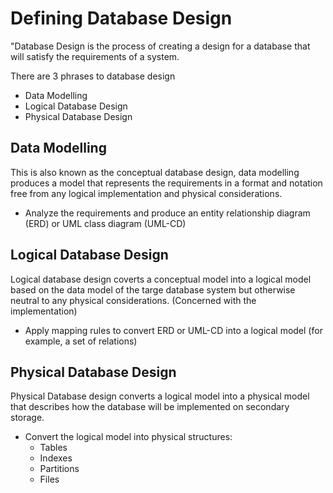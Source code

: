 # Defining Database Design 

"Database Design is the process of creating a design for a database that will satisfy the requirements of a system. 

There are 3 phrases to database design 

- Data Modelling 
- Logical Database Design 
- Physical Database Design 

## Data Modelling 

This is also known as the conceptual database design, data modelling produces a model that represents the requirements in a format and notation free from any logical implementation and physical considerations. 

- Analyze the requirements and produce an entity relationship diagram (ERD) or UML class diagram (UML-CD)

## Logical Database Design 

Logical database design coverts a conceptual model into a logical model based on the data model of the targe database system but otherwise neutral to any physical considerations. (Concerned with the implementation)

- Apply mapping rules to convert ERD or UML-CD into a logical model (for example, a set of relations)

## Physical Database Design 

Physical Database design converts a logical model into a physical model that describes how the database will be implemented on secondary storage. 

- Convert the logical model into physical structures: 
  - Tables
  - Indexes
  - Partitions
  - Files